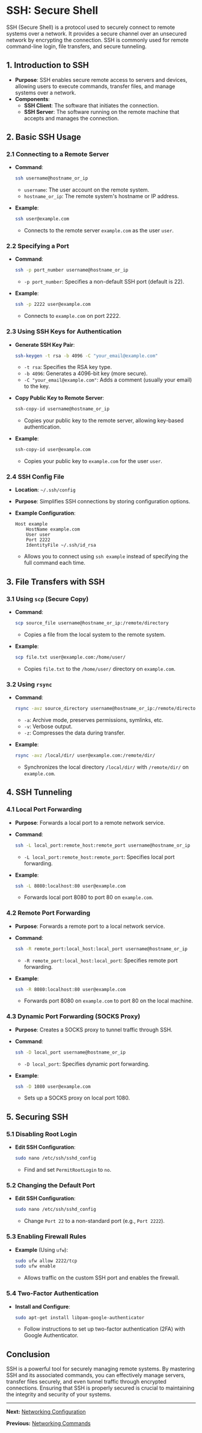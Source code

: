 # SSH: Secure Shell

SSH (Secure Shell) is a protocol used to securely connect to remote systems over a network. It provides a secure channel over an unsecured network by encrypting the connection. SSH is commonly used for remote command-line login, file transfers, and secure tunneling.

## 1. Introduction to SSH

- **Purpose**: SSH enables secure remote access to servers and devices, allowing users to execute commands, transfer files, and manage systems over a network.
- **Components**:
  - **SSH Client**: The software that initiates the connection.
  - **SSH Server**: The software running on the remote machine that accepts and manages the connection.

## 2. Basic SSH Usage

### 2.1 Connecting to a Remote Server

- **Command**:
  ```bash
  ssh username@hostname_or_ip
  ```
  - `username`: The user account on the remote system.
  - `hostname_or_ip`: The remote system's hostname or IP address.

- **Example**:
  ```bash
  ssh user@example.com
  ```
  - Connects to the remote server `example.com` as the user `user`.

### 2.2 Specifying a Port

- **Command**:
  ```bash
  ssh -p port_number username@hostname_or_ip
  ```
  - `-p port_number`: Specifies a non-default SSH port (default is 22).

- **Example**:
  ```bash
  ssh -p 2222 user@example.com
  ```
  - Connects to `example.com` on port 2222.

### 2.3 Using SSH Keys for Authentication

- **Generate SSH Key Pair**:
  ```bash
  ssh-keygen -t rsa -b 4096 -C "your_email@example.com"
  ```
  - `-t rsa`: Specifies the RSA key type.
  - `-b 4096`: Generates a 4096-bit key (more secure).
  - `-C "your_email@example.com"`: Adds a comment (usually your email) to the key.

- **Copy Public Key to Remote Server**:
  ```bash
  ssh-copy-id username@hostname_or_ip
  ```
  - Copies your public key to the remote server, allowing key-based authentication.

- **Example**:
  ```bash
  ssh-copy-id user@example.com
  ```
  - Copies your public key to `example.com` for the user `user`.

### 2.4 SSH Config File

- **Location**: `~/.ssh/config`
- **Purpose**: Simplifies SSH connections by storing configuration options.

- **Example Configuration**:
  ```plaintext
  Host example
      HostName example.com
      User user
      Port 2222
      IdentityFile ~/.ssh/id_rsa
  ```
  - Allows you to connect using `ssh example` instead of specifying the full command each time.

## 3. File Transfers with SSH

### 3.1 Using `scp` (Secure Copy)

- **Command**:
  ```bash
  scp source_file username@hostname_or_ip:/remote/directory
  ```
  - Copies a file from the local system to the remote system.

- **Example**:
  ```bash
  scp file.txt user@example.com:/home/user/
  ```
  - Copies `file.txt` to the `/home/user/` directory on `example.com`.

### 3.2 Using `rsync`

- **Command**:
  ```bash
  rsync -avz source_directory username@hostname_or_ip:/remote/directory
  ```
  - `-a`: Archive mode, preserves permissions, symlinks, etc.
  - `-v`: Verbose output.
  - `-z`: Compresses the data during transfer.

- **Example**:
  ```bash
  rsync -avz /local/dir/ user@example.com:/remote/dir/
  ```
  - Synchronizes the local directory `/local/dir/` with `/remote/dir/` on `example.com`.

## 4. SSH Tunneling

### 4.1 Local Port Forwarding

- **Purpose**: Forwards a local port to a remote network service.
- **Command**:
  ```bash
  ssh -L local_port:remote_host:remote_port username@hostname_or_ip
  ```
  - `-L local_port:remote_host:remote_port`: Specifies local port forwarding.

- **Example**:
  ```bash
  ssh -L 8080:localhost:80 user@example.com
  ```
  - Forwards local port 8080 to port 80 on `example.com`.

### 4.2 Remote Port Forwarding

- **Purpose**: Forwards a remote port to a local network service.
- **Command**:
  ```bash
  ssh -R remote_port:local_host:local_port username@hostname_or_ip
  ```
  - `-R remote_port:local_host:local_port`: Specifies remote port forwarding.

- **Example**:
  ```bash
  ssh -R 8080:localhost:80 user@example.com
  ```
  - Forwards port 8080 on `example.com` to port 80 on the local machine.

### 4.3 Dynamic Port Forwarding (SOCKS Proxy)

- **Purpose**: Creates a SOCKS proxy to tunnel traffic through SSH.
- **Command**:
  ```bash
  ssh -D local_port username@hostname_or_ip
  ```
  - `-D local_port`: Specifies dynamic port forwarding.

- **Example**:
  ```bash
  ssh -D 1080 user@example.com
  ```
  - Sets up a SOCKS proxy on local port 1080.

## 5. Securing SSH

### 5.1 Disabling Root Login

- **Edit SSH Configuration**:
  ```bash
  sudo nano /etc/ssh/sshd_config
  ```
  - Find and set `PermitRootLogin` to `no`.

### 5.2 Changing the Default Port

- **Edit SSH Configuration**:
  ```bash
  sudo nano /etc/ssh/sshd_config
  ```
  - Change `Port 22` to a non-standard port (e.g., `Port 2222`).

### 5.3 Enabling Firewall Rules

- **Example** (Using `ufw`):
  ```bash
  sudo ufw allow 2222/tcp
  sudo ufw enable
  ```
  - Allows traffic on the custom SSH port and enables the firewall.

### 5.4 Two-Factor Authentication

- **Install and Configure**:
  ```bash
  sudo apt-get install libpam-google-authenticator
  ```
  - Follow instructions to set up two-factor authentication (2FA) with Google Authenticator.

## Conclusion

SSH is a powerful tool for securely managing remote systems. By mastering SSH and its associated commands, you can effectively manage servers, transfer files securely, and even tunnel traffic through encrypted connections. Ensuring that SSH is properly secured is crucial to maintaining the integrity and security of your systems.

---

**Next:** [Networking Configuration](./4.%20Networking%20Configuration.md)

**Previous:** [Networking Commands](./2.%20Networking%20Commands.md)
